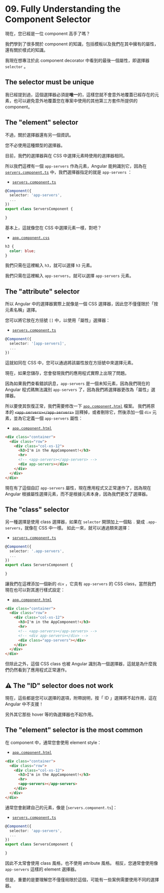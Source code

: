 # 09. Fully Understanding the Component Selector

現在，您已經是一位 component 高手了嗎？

我們學到了很多關於 component 的知識，包括模板以及我們在其中擁有的屬性，還有關於樣式的知識。

我現在想專注於此 component decorator 中看到的最後一個屬性，即選擇器 `selector` 。

## The selector must be unique

我已經提到過，這個選擇器必須是**唯一**的，這樣您就不會意外地覆蓋已經存在的元素，也可以避免意外地覆蓋您在專案中使用的其他第三方套件所提供的 component。

## The "element" selector

不過，關於選擇器還有另一個資訊。

您不必使用這種類型的選擇器。

目前，我們的選擇器與在 CSS 中選擇元素時使用的選擇器相同。

所以我們這裡有一個 `app-servers` 作為元素，Angular 能夠識別它，因為在 [`servers.component.ts`](../../my-first-app/src/app/servers/servers.component.ts) 中，我們選擇器指定的就是 `app-servers` ：

- [`servers.component.ts`](../../my-first-app/src/app/servers/servers.component.ts)

```ts
@Component({
  selector: 'app-servers',
  ...
})
export class ServersComponent {

}
```

基本上，這就像您在 CSS 中選擇元素一樣，對吧？

- [`app.component.css`](../../my-first-app/src/app/app.component.css)

```css
h3 {
  color: blue;
}
```

我們只需在這裡輸入 `h3`，就可以選擇 `h3` 元素。

我們只需在這裡輸入 `app-servers`，就可以選擇 `app-servers` 元素。

## The "attribute" selector

所以 Angular 中的選擇器實際上就像是一個 CSS 選擇器，因此您不僅僅限於「按元素名稱」選擇。

您可以將它放在方括號 `[]` 中，以使用「屬性」選擇器：

- [`servers.component.ts`](../../my-first-app/src/app/servers/servers.component.ts)

```ts
@Component({
  selector: '[app-servers]',
  ...
})
```

這就如同在 CSS 中，您可以通過將該屬性放在方括號中來選擇元素。

現在，如果您儲存，您會發現我們的應用程式實際上出現了問題。

因為如果我們查看錯誤訊息，`app-servers` 是一個未知元素，因為我們現在的 Angular 程式碼無法識別 `app-servers` 了，因為我們將選擇器更改為「屬性」選擇器。

所以要使其恢復正常，我們需要修改一下 [`app.component.html`](../../my-first-app/src/app/app.component.html) 檔案。 我們將原本的 ~~`<app-servers></app-servers>`~~ 註釋掉，或者刪除它，然後添加一個 `div` 元素，並為它定義一個 `app-servers` 屬性：

- [`app.component.html`](../../my-first-app/src/app/app.component.html)

```html
<div class="container">
  <div class="row">
    <div class="col-xs-12">
      <h3>I'm in the AppComponent!</h3>
      <hr>
      <!-- <app-servers></app-servers> -->
      <div app-servers></div>
    </div>
  </div>
</div>
```

現在有了這個自訂 `app-servers` 屬性，現在應用程式又正常運作了，因為現在 Angular 根據屬性選擇元素，而不是根據元素本身，因為我們更改了選擇器。

## The "class" selector

另一種選擇是使用 class 選擇器，如果在 `selector` 開頭加上一個點 `.` 變成 `.app-servers`，就像在 CSS 中一樣。 如此一來，就可以通過類來選擇：

- [`servers.component.ts`](../../my-first-app/src/app/servers/servers.component.ts)

```ts
@Component({
  selector: '.app-servers',
  ...
})
export class ServersComponent {

}
```

讓我們在這裡添加一個新的 `div` ，它具有 `app-servers` 的 CSS class，當然我們現在也可以對其進行樣式設定：

- [`app.component.html`](../../my-first-app/src/app/app.component.html)

```html
<div class="container">
  <div class="row">
    <div class="col-xs-12">
      <h3>I'm in the AppComponent!</h3>
      <hr>
      <!-- <app-servers></app-servers> -->
      <!-- <div app-servers></div> -->
      <div class="app-servers"></div>
    </div>
  </div>
</div>
```

但除此之外，這個 CSS class 也被 Angular 識別為一個選擇器，這就是為什麼我們仍然看到了應用程式正常運作。

## ⚠️ The "ID" selector does not work

現在，這些都是您可以選擇的選項，附帶說明，按「 ID 」選擇將不起作用，這在 Angular 中不支援！

另外其它那些 hover 等的偽選擇器也不起作用。

## The "element" selector is the most common

在 component 中，通常您會使用 element style：

- [`app.component.html`](../../my-first-app/src/app/app.component.html)

```html
<div class="container">
  <div class="row">
    <div class="col-xs-12">
      <h3>I'm in the AppComponent!</h3>
      <hr>
      <app-servers></app-servers>
    </div>
  </div>
</div>
```

通常您會創建自己的元素，像是 [`servers.component.ts`]：

- [`servers.component.ts`](../../my-first-app/src/app/servers/servers.component.ts)

```ts
@Component({
  selector: 'app-servers',
  ...
})
export class ServersComponent {

}
```

因此不太常會使用 class 風格，也不使用 attribute 風格。 相反，您通常會使用像 `app-servers` 這樣的 element 選擇器。

但是，重要的是要理解您不僅僅局限於這個，可能有一些案例需要使用不同的選擇器。
